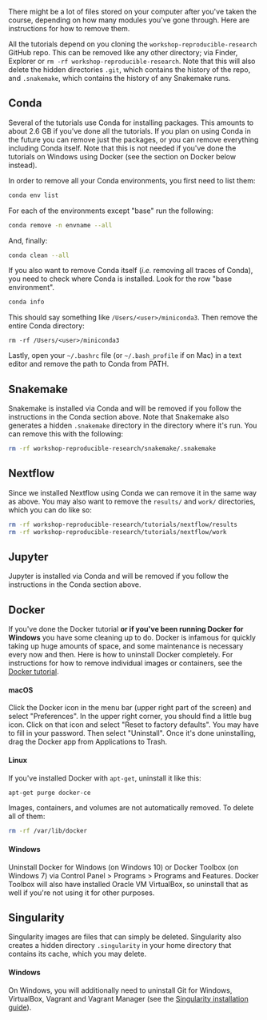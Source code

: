 There might be a lot of files stored on your computer after you've taken the
course, depending on how many modules you've gone through. Here are instructions
for how to remove them.

All the tutorials depend on you cloning the `workshop-reproducible-research`
GitHub repo. This can be removed like any other directory; via Finder,
Explorer or `rm -rf workshop-reproducible-research`. Note that this will also
delete the hidden directories `.git`, which contains the history of the repo,
and `.snakemake`, which contains the history of any Snakemake runs.

## Conda

Several of the tutorials use Conda for installing packages. This amounts to
about 2.6 GB if you've done all the tutorials. If you plan on using Conda in
the future you can remove just the packages, or you can remove everything
including Conda itself. Note that this is not needed if you've done the
tutorials on Windows using Docker (see the section on Docker below instead).

In order to remove all your Conda environments, you first need to list them:

```bash
conda env list
```

For each of the environments except "base" run the following:

```bash
conda remove -n envname --all
```

And, finally:

```bash
conda clean --all
```

If you also want to remove Conda itself (*i.e.* removing all traces of Conda),
you need to check where Conda is installed. Look for the row "base environment".

```bash
conda info
```

This should say something like `/Users/<user>/miniconda3`. Then remove the
entire Conda directory:

```
rm -rf /Users/<user>/miniconda3
```

Lastly, open your `~/.bashrc` file (or `~/.bash_profile` if on Mac) in a text
editor and remove the path to Conda from PATH.

## Snakemake

Snakemake is installed via Conda and will be removed if you follow the
instructions in the Conda section above. Note that Snakemake also generates
a hidden `.snakemake` directory in the directory where it's run. You can remove
this with the following:

```bash
rm -rf workshop-reproducible-research/snakemake/.snakemake
```

## Nextflow

Since we installed Nextflow using Conda we can remove it in the same way as
above. You may also want to remove the `results/` and `work/` directories, which
you can do like so:

```bash
rm -rf workshop-reproducible-research/tutorials/nextflow/results
rm -rf workshop-reproducible-research/tutorials/nextflow/work
```

## Jupyter

Jupyter is installed via Conda and will be removed if you follow the
instructions in the Conda section above.

## Docker

If you've done the Docker tutorial **or if you've been running Docker for
Windows** you have some cleaning up to do. Docker is infamous for quickly
taking up huge amounts of space, and some maintenance is necessary every now
and then. Here is how to uninstall Docker completely. For instructions for how
to remove individual images or containers, see the [Docker tutorial](docker-2-the-basics).

#### macOS

Click the Docker icon in the menu bar (upper right part of the screen) and
select "Preferences". In the upper right corner, you should find a little bug icon.
Click on that icon and select "Reset to factory defaults". You may have to fill 
in your password. Then select "Uninstall". Once it's done uninstalling, drag the 
Docker app from Applications to Trash.

#### Linux

If you've installed Docker with `apt-get`, uninstall it like this:

```bash
apt-get purge docker-ce
```

Images, containers, and volumes are not automatically removed. To delete all of
them:

```bash
rm -rf /var/lib/docker
```

#### Windows

Uninstall Docker for Windows (on Windows 10) or Docker Toolbox (on Windows 7)
via Control Panel > Programs > Programs and Features. Docker Toolbox will also
have installed Oracle VM VirtualBox, so uninstall that as well if you're not
using it for other purposes.

## Singularity

Singularity images are files that can simply be deleted. Singularity also
creates a hidden directory `.singularity` in your home directory that contains
its cache, which you may delete.

#### Windows

On Windows, you will additionally need to uninstall Git for Windows, VirtualBox, Vagrant and Vagrant Manager (see the 
[Singularity installation guide](https://sylabs.io/guides/3.4/user-guide/installation.html#install-on-windows-or-mac)).
